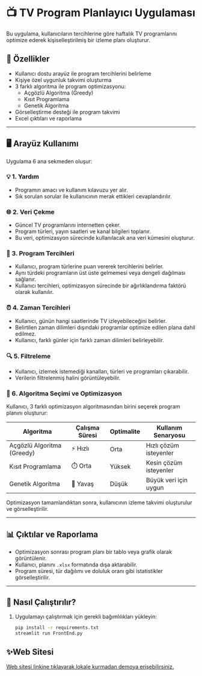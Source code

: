 # 📺 TV Program Planlayıcı Uygulaması

Bu uygulama, kullanıcıların tercihlerine göre haftalık TV programlarını optimize ederek kişiselleştirilmiş bir izleme planı oluşturur.

## 🌟 Özellikler

- Kullanıcı dostu arayüz ile program tercihlerini belirleme
- Kişiye özel uygunluk takvimi oluşturma
- 3 farklı algoritma ile program optimizasyonu:
  - Açgözlü Algoritma (Greedy)
  - Kısıt Programlama
  - Genetik Algoritma
- Görselleştirme desteği ile program takvimi
- Excel çıktıları ve raporlama

---

## 🖥️ Arayüz Kullanımı

Uygulama 6 ana sekmeden oluşur:
### 💡 1. Yardım
- Programın amacı ve kullanım kılavuzu yer alır.
- Sık sorulan sorular ile kullanıcının merak ettikleri cevaplandırılır.

### 🌐 2. Veri Çekme
- Güncel TV programlarını internetten çeker.
- Program türleri, yayın saatleri ve kanal bilgileri toplanır.
- Bu veri, optimizasyon sürecinde kullanılacak ana veri kümesini oluşturur.

### 💟 3. Program Tercihleri
- Kullanıcı, program türlerine puan vererek tercihlerini belirler.
- Aynı türdeki programların üst üste gelmemesi veya dengeli dağılması sağlanır.
- Kullanıcı tercihleri, optimizasyon sürecinde bir ağırlıklandırma faktörü olarak kullanılır.

### ⏰ 4. Zaman Tercihleri
- Kullanıcı, günün hangi saatlerinde TV izleyebileceğini belirler.
- Belirtilen zaman dilimleri dışındaki programlar optimize edilen plana dahil edilmez.
- Kullanıcı, farklı günler için farklı zaman dilimleri belirleyebilir.

### 🔍 5. Filtreleme
- Kullanıcı, izlemek istemediği kanalları, türleri ve programları çıkarabilir.
- Verilerin filtrelenmiş halini görüntüleyebilir.

### 🚀 6. Algoritma Seçimi ve Optimizasyon
Kullanıcı, 3 farklı optimizasyon algoritmasından birini seçerek program planını oluşturur:

| Algoritma | Çalışma Süresi | Optimalite | Kullanım Senaryosu |
|-----------|--------------|------------|-------------------|
| Açgözlü Algoritma (Greedy) | ⚡ Hızlı | Orta | Hızlı çözüm isteyenler |
| Kısıt Programlama | ⏱️ Orta | Yüksek | Kesin çözüm isteyenler |
| Genetik Algoritma | 🐢 Yavaş | Düşük | Büyük veri için uygun |

Optimizasyon tamamlandıktan sonra, kullanıcının izleme takvimi oluşturulur ve görselleştirilir.

---

## 📊 Çıktılar ve Raporlama
- Optimizasyon sonrası program planı bir tablo veya grafik olarak görüntülenir.
- Kullanıcı, planını `.xlsx` formatında dışa aktarabilir.
- Program süresi, tür dağılımı ve doluluk oranı gibi istatistikler görselleştirilir.

---

## 🚀 Nasıl Çalıştırılır?
1. Uygulamayı çalıştırmak için gerekli bağımlılıkları yükleyin:
   ```bash
   pip install -r requirements.txt
   streamlit run FrontEnd.py


## ✨Web Sitesi
[Web sitesi linkine tıklayarak lokale kurmadan demoya erişebilirsiniz.](https://tv-izleme-planlayici.streamlit.app/)
